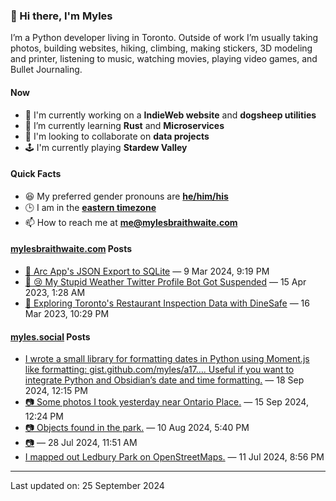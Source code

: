 ### 👋 Hi there, I'm Myles

I’m a Python developer living in Toronto. Outside of work I’m usually taking photos, building websites, hiking, climbing, making stickers, 3D modeling and printer, listening to music, watching movies, playing video games, and Bullet Journaling.

#### Now

-   🔭 I'm currently working on a **IndieWeb website** and **dogsheep utilities**
-   🌱 I’m currently learning **Rust** and **Microservices**
-   👯 I'm looking to collaborate on **data projects**
-   🕹️ I'm currently playing **Stardew Valley**

#### Quick Facts

-   😆 My preferred gender pronouns are **[he/him/his](https://www.mypronouns.org/he-him)**
-   🕒 I am in the **[eastern timezone](https://time.is/Toronto)**
-   📫 How to reach me at **[me@mylesbraithwaite.com](mailto:me@mylesbraithwaite.com)**

<!--
-   🤔 I’m looking for help with ...
-   💬 Ask me about ...
-   ⚡ Fun fact: ...
-->

#### [mylesbraithwaite.com](https://mylesbraithwaite.com/) Posts
<!-- START: BLOG_POSTS -->
-   [📝 Arc App's JSON Export to SQLite](https://mylesbraithwaite.com/arc-apps-json-export-to-sqlite) — 9 Mar 2024, 9:19 PM
-   [📝 😢 My Stupid Weather Twitter Profile Bot Got Suspended](https://mylesbraithwaite.com/my-stupid-weather-twitter-profile-bot-got-suspended) — 15 Apr 2023, 1:28 AM
-   [📝 Exploring Toronto's Restaurant Inspection Data with DineSafe](https://mylesbraithwaite.com/exploring-torontos-restaurant-inspection-data-with-dinesafe) — 16 Mar 2023, 10:29 PM
<!-- END: BLOG_POSTS -->


#### [myles.social](https://myles.social/) Posts
<!-- START: MICROBLOG_POSTS -->
-   [I wrote a small library for formatting dates in Python using Moment.js like formatting: gist.github.com/myles/a17…. Useful if you want to integrate Python and Obsidian’s date and time formatting.](https://myles.social/2024/09/18/i-wrote-a.html) — 18 Sep 2024, 12:15 PM
-   [📷 Some photos I took yesterday near Ontario Place.](https://myles.social/2024/09/15/some-photos-i.html) — 15 Sep 2024, 12:24 PM
-   [📷 Objects found in the park.](https://myles.social/2024/08/10/objects-found-in.html) — 10 Aug 2024, 5:40 PM
-   [📷](https://myles.social/2024/07/28/115115.html) — 28 Jul 2024, 11:51 AM
-   [I mapped out Ledbury Park on OpenStreetMaps.](https://myles.social/2024/07/11/i-setup-ledbury.html) — 11 Jul 2024, 8:56 PM
<!-- END: MICROBLOG_POSTS -->

---

<!-- START: LAST_UPDATED_AT -->
Last updated on: 25 September 2024
<!-- END: LAST_UPDATED_AT -->
